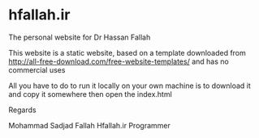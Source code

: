 hfallah.ir
==========

The personal website for Dr Hassan Fallah

This website is a static website, based on a template downloaded from http://all-free-download.com/free-website-templates/ and has no commercial uses

All you have to do to run it locally on your own machine is to download it and copy it somewhere then open the index.html

Regards

Mohammad Sadjad Fallah
Hfallah.ir Programmer
